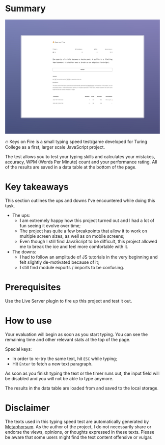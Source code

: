 # Summary

![The headshot of the Keys on Fire typing speed test](src/images/keysOnFire.jpeg "Keys on Fire")

🔥 Keys on Fire is a small typing speed test/game developed for Turing College as a first, larger scale JavaScript project.

The test allows you to test your typing skills and calculates your mistakes, accuracy, WPM (Words Per Minute) count and your performance rating. All of the results are saved in a data table at the bottom of the page.

# Key takeaways

This section outlines the ups and downs I've encountered while doing this task.

- The ups:
    - I am extremely happy how this project turned out and I had a lot of fun seeing it evolve over time;
    - The project has quite a few breakpoints that allow it to work on multiple screen sizes, as well as on mobile screens;
    - Even though I still find JavaScript to be difficult, this project allowed me to break the ice and feel more comfortable with it.
- The downs:
   - I had to follow an amplitude of JS tutorials in the very beginning and felt slightly de-motivated because of it;
   - I still find module exports / imports to be confusing.

# Prerequisites

Use the Live Server plugin to fire up this project and test it out.

# How to use

Your evaluation will begin as soon as you start typing. You can see the remaining time and other relevant stats at the top of the page.

Special keys:
- In order to re-try the same text, hit `ESC` while typing;
- Hit `Enter` to fetch a new text paragraph.

As soon as you finish typing the text or the timer runs out, the input field will be disabled and you will not be able to type anymore.

The results in the data table are loaded from and saved to the local storage.

# Disclaimer

The texts used in this typing speed test are automatically generated by [Metaphorsum](http://metaphorpsum.com/). As the author of the project, I do not necessarily share or endorse the views, opinions, or thoughts expressed in these texts. Please be aware that some users might find the text content offensive or vulgar.
